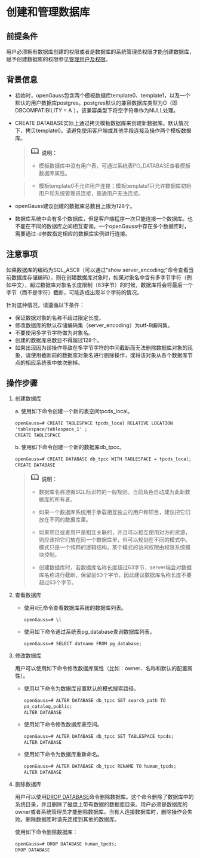 # 创建和管理数据库<a name="ZH-CN_TOPIC_0289900988"></a>

## 前提条件<a name="zh-cn_topic_0283136807_zh-cn_topic_0237120295_zh-cn_topic_0059779126_s82a10b03aef44f24a8b835912c58dd5b"></a>

用户必须拥有数据库创建的权限或者是数据库的系统管理员权限才能创建数据库，赋予创建数据库的权限参见[管理用户及权限](管理用户及权限.md)。

## 背景信息<a name="zh-cn_topic_0283136807_zh-cn_topic_0237120295_zh-cn_topic_0059779126_s4b8e4eb214404dc8a2dfd174a7245290"></a>

-   初始时，openGauss包含两个模板数据库template0、template1，以及一个默认的用户数据库postgres。postgres默认的兼容数据库类型为O（即DBCOMPATIBILITY = A ），该兼容类型下将空字符串作为NULL处理。
- CREATE DATABASE实际上通过拷贝模板数据库来创建新数据库。默认情况下，拷贝template0。请避免使用客户端或其他手段连接及操作两个模板数据库。

  >![](public_sys-resources/icon-note.gif) **说明：**   
  >
  >-   模板数据库中没有用户表，可通过系统表PG\_DATABASE查看模板数据库属性。  

  >-   模板template0不允许用户连接；模板template1只允许数据库初始用户和系统管理员连接，普通用户无法连接。

-   openGauss建议创建的数据库总数目上限为128个。
-   数据库系统中会有多个数据库，但是客户端程序一次只能连接一个数据库。也不能在不同的数据库之间相互查询。一个openGauss中存在多个数据库时，需要通过-d参数指定相应的数据库实例进行连接。

## 注意事项<a name="zh-cn_topic_0283136807_zh-cn_topic_0237120295_zh-cn_topic_0059779126_section19939134010190"></a>

如果数据库的编码为SQL\_ASCII（可以通过“show server\_encoding;”命令查看当前数据库存储编码），则在创建数据库对象时，如果对象名中含有多字节字符（例如中文），超过数据库对象名长度限制（63字节）的时候，数据库将会将最后一个字节（而不是字符）截断，可能造成出现半个字符的情况。

针对这种情况，请遵循以下条件：

-   保证数据对象的名称不超过限定长度。
-   修改数据库的默认存储编码集（server\_encoding）为utf-8编码集。
-   不要使用多字节字符做为对象名。
-   创建的数据库总数目不得超过128个。
-   如果出现因为误操作导致在多字节字符的中间截断而无法删除数据库对象的现象，请使用截断前的数据库对象名进行删除操作，或将该对象从各个数据库节点的相应系统表中依次删掉。

## 操作步骤<a name="zh-cn_topic_0283136807_zh-cn_topic_0237120295_zh-cn_topic_0059779126_s2c34996198bd4ad8b9eb15de09d68bcb"></a>

1.  创建数据库

    a.  使用如下命令创建一个新的表空间tpcds\_local。

        openGauss=# CREATE TABLESPACE tpcds_local RELATIVE LOCATION 'tablespace/tablespace_1' ;
        CREATE TABLESPACE
    
    b.  使用如下命令创建一个新的数据库db\_tpcc。

        openGauss=# CREATE DATABASE db_tpcc WITH TABLESPACE = tpcds_local;
        CREATE DATABASE

    >![](public_sys-resources/icon-note.gif) **说明：**  
    >
    >-   数据库名称遵循SQL标识符的一般规则。当前角色自动成为此新数据库的所有者。
    > 
    >-   如果一个数据库系统用于承载相互独立的用户和项目，建议把它们放在不同的数据库里。  
    >
    >-   如果项目或者用户是相互关联的，并且可以相互使用对方的资源，则应该把它们放在同一个数据库里，但可以规划在不同的模式中。模式只是一个纯粹的逻辑结构，某个模式的访问权限由权限系统模块控制。 
    > 
    >-   创建数据库时，若数据库名称长度超过63字节，server端会对数据库名称进行截断，保留前63个字节，因此建议数据库名称长度不要超过63个字节。  
    
2.  查看数据库
    -   使用\\l元命令查看数据库系统的数据库列表。

        ```
        openGauss=# \l
        ```

    -   使用如下命令通过系统表pg\_database查询数据库列表。

        ```
        openGauss=# SELECT datname FROM pg_database;
        ```


3.  修改数据库

    用户可以使用如下命令修改数据库属性（比如：owner、名称和默认的配置属性）。

    -   使用以下命令为数据库设置默认的模式搜索路径。

        ```
        openGauss=# ALTER DATABASE db_tpcc SET search_path TO pa_catalog,public;
        ALTER DATABASE
        ```

    -   使用如下命令修改数据库表空间。

        ```
        openGauss=# ALTER DATABASE db_tpcc SET TABLESPACE tpcds;
        ALTER DATABASE
        ```

    -   使用如下命令为数据库重新命名。

        ```
        openGauss=# ALTER DATABASE db_tpcc RENAME TO human_tpcds;
        ALTER DATABASE
        ```


4.  删除数据库

    用户可以使用[DROP DATABASE](DROP-DATABASE.md)命令删除数据库。这个命令删除了数据库中的系统目录，并且删除了磁盘上带有数据的数据库目录。用户必须是数据库的owner或者系统管理员才能删除数据库。当有人连接数据库时，删除操作会失败。删除数据库时请先连接到其他的数据库。

    使用如下命令删除数据库：

    ```
    openGauss=# DROP DATABASE human_tpcds;
    DROP DATABASE
    ```



